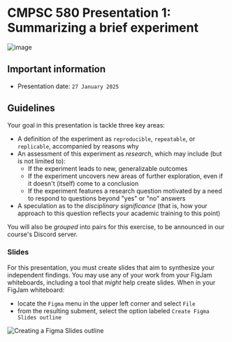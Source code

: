 # CMPSC 580 Presentation 1: Summarizing a brief experiment

![image](https://github.com/user-attachments/assets/d6a1cfbf-9e61-4e96-885b-e895076fa83d)

## Important information

* Presentation date: `27 January 2025`

## Guidelines

Your goal in this presentation is tackle three key areas:

- A definition of the experiment as `reproducible`, `repeatable`, or `replicable`, accompanied by reasons why
- An assessment of this experiment as _research_, which may include (but is not limited to):
  - If the experiment leads to new, generalizable outcomes
  - If the experiment uncovers new areas of further exploration, even if it doesn't (itself) come to a conclusion
  - If the experiment features a research question motivated by a need to respond to questions beyond "yes" or "no" answers
- A speculation as to the _disciplinary significance_ (that is, how your approach to this question reflects your academic training to this point)

You will also be _grouped_ into pairs for this exercise, to be announced in our course's Discord server.

### Slides

For this presentation, you must create slides that aim to synthesize your independent findings. You may use any of your
work from your FigJam whiteboards, including a tool that _might_ help create slides. When in your FigJam whiteboard:

- locate the `Figma` menu in the upper left corner and select `File`
- from the resulting subment, select the option labeled `Create Figma Slides outline`

![Creating a Figma Slides outline](https://github.com/user-attachments/assets/db1f1f8b-651a-408e-8eab-d4622944d1ad)

